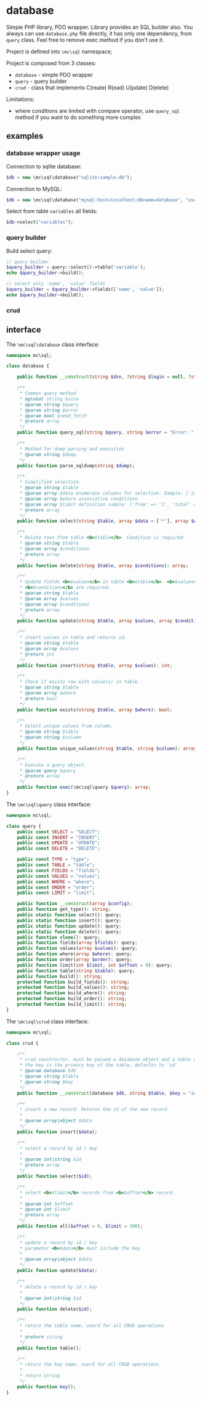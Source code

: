 # database

Simple PHP library, PDO wrapper. Library provides an SQL builder also. You always can use 
`database.php` file directly, it has only one dependency, from `query` class. Feel free
to remove exec method if you don't use it.

Project is defined into `\mc\sql` namespace;

Project is composed from 3 classes:

 * `database` - simple PDO wrapper
 * `query` - query builder
 * `crud` - class that implements C(reate) R(ead) U(pdate) D(elete)
  
Limitations:
 * where conditions are limited with compare operator, use `query_sql` method if you want
   to do something more complex 

## examples

### database wrapper usage
Connection to sqlite database:
```php
$db = new \mc\sql\database("sqlite:sample.db");
```
Connection to MySQL:
```php
$db = new \mc\sql\database("mysql:host=localhost;dbname=database", "user", "password");
```
Select from table `variables` all fields:
```php
$db->select("variables");
```
### query builder

Build select query:

```php
// query builder
$query_builder = query::select()->table('variable');
echo $query_builder->build();

// select only 'name', 'value' fields
$query_builder = $query_builder->fields(['name', 'value']);
echo $query_builder->build();
```

### crud

## interface

The `\mc\sql\database` class interface:

```php
namespace mc\sql;

class database {

    public function __construct(string $dsn, ?string $login = null, ?string $password = null);

    /**
     * Common query method
     * @global string $site
     * @param string $query
     * @param string $error
     * @param bool $need_fetch
     * @return array
     */
    public function query_sql(string $query, string $error = "Error: ", bool $need_fetch = true): array;

    /**
     * Method for dump parsing and execution
     * @param string $dump
     */
    public function parse_sqldump(string $dump);

    /**
     * Simplified selection.
     * @param string $table
     * @param array $data enumerate columns for selection. Sample: ['id', 'name'].
     * @param array $where associative conditions.
     * @param array $limit definition sample: ['from' => '1', 'total' => '100'].
     * @return array
     */
    public function select(string $table, array $data = ['*'], array $where = [], array $limit = []): array;

    /**
     * Delete rows from table <b>$table</b>. Condition is required.
     * @param string $table
     * @param array $conditions
     * @return array
     */
    public function delete(string $table, array $conditions): array;

    /**
     * Update fields <b>$values</b> in table <b>$table</b>. <b>$values</b> and 
     * <b>$conditions</b> are required. 
     * @param string $table
     * @param array $values
     * @param array $conditions
     * @return array
     */
    public function update(string $table, array $values, array $conditions): array;

    /**
     * insert values in table and returns id.
     * @param string $table
     * @param array $values
     * @return int
     */
    public function insert(string $table, array $values): int;

    /**
     * Check if exists row with value(s) in table.
     * @param string $table
     * @param array $where
     * @return bool
     */
    public function exists(string $table, array $where): bool;

    /**
     * Select unique values from column.
     * @param string $table
     * @param string $column
     */
    public function unique_values(string $table, string $column): array;

    /**
     * Execute a query object.
     * @param query $query
     * @return array
     */
    public function exec(\mc\sql\query $query): array;
}

```

The `\mc\sql\query` class interface:
```php
namespace mc\sql;

class query {
    public const SELECT = "SELECT";
    public const INSERT = "INSERT";
    public const UPDATE = "UPDATE";
    public const DELETE = "DELETE";

    public const TYPE = "type";
    public const TABLE = "table";
    public const FIELDS = "fields";
    public const VALUES = "values";
    public const WHERE = "where";
    public const ORDER = "order";
    public const LIMIT = "limit";

    public function __construct(array $config);
    public function get_type(): string;
    public static function select(): query;
    public static function insert(): query;
    public static function update(): query;
    public static function delete(): query;
    public function clone(): query;
    public function fields(array $fields): query;
    public function values(array $values): query;
    public function where(array $where): query;
    public function order(array $order): query;
    public function limit(int $limit, int $offset = 0): query;
    public function table(string $table): query;
    public function build(): string;
    protected function build_fields(): string;
    protected function build_values(): string;
    protected function build_where(): string;
    protected function build_order(): string;
    protected function build_limit(): string;
}
```

The `\mc\sql\crud` class interface:
```php
namespace mc\sql;

class crud {

    /**
     * crud constructor, must be passed a database object and a table name
     * the key is the primary key of the table, defaults to 'id' 
     * @param database $db
     * @param string $table
     * @param string $key
     */
    public function __construct(database $db, string $table, $key = "id");

    /**
     * insert a new record. Returns the id of the new record
     *
     * @param array|object $data
     */
    public function insert($data);

    /**
     * select a record by id / key
     * 
     * @param int|string $id
     * @return array
     */
    public function select($id);

    /**
     * select <b>$limit</b> records from <b>$offset</b> record.
     * 
     * @param int $offset
     * @param int $limit
     * @return array 
     */
    public function all($offset = 0, $limit = 100);

    /**
     * update a record by id / key
     * parameter <b>$data</b> must include the key
     * 
     * @param array|object $data
     */
    public function update($data);

    /**
     * delete a record by id / key
     * 
     * @param int|string $id
     */
    public function delete($id);

    /**
     * return the table name, userd for all CRUD operations
     * 
     * @return string
     */
    public function table();

    /**
     * return the key name, userd for all CRUD operations
     * 
     * return string
     */
    public function key();
}
```
